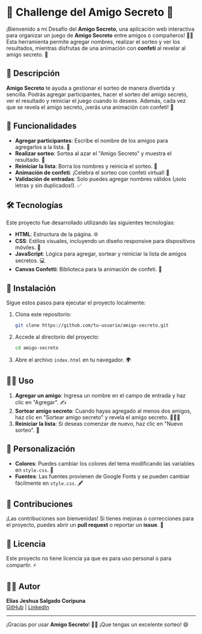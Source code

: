 # 🎉 **Challenge del Amigo Secreto** 🎉

¡Bienvenido a mi Desafío del **Amigo Secreto**, una aplicación web interactiva para organizar un juego de **Amigo Secreto** entre amigos o compañeros! 👫🎁 Esta herramienta permite agregar nombres, realizar el sorteo y ver los resultados, mientras disfrutas de una animación con **confeti** al revelar al amigo secreto. 🎊

## 📝 Descripción

**Amigo Secreto** te ayuda a gestionar el sorteo de manera divertida y sencilla. Podrás agregar participantes, hacer el sorteo del amigo secreto, ver el resultado y reiniciar el juego cuando lo desees. Además, cada vez que se revela el amigo secreto, ¡verás una animación con confeti! 🎉

## 🔑 Funcionalidades

- **Agregar participantes**: Escribe el nombre de los amigos para agregarlos a la lista. 📝
- **Realizar sorteo**: Sortea al azar el "Amigo Secreto" y muestra el resultado. 🎲
- **Reiniciar la lista**: Borra los nombres y reinicia el sorteo. 🔄
- **Animación de confeti**: ¡Celebra el sorteo con confeti virtual! 🎊
- **Validación de entradas**: Solo puedes agregar nombres válidos (¡solo letras y sin duplicados!). ✅

## 🛠️ Tecnologías

Este proyecto fue desarrollado utilizando las siguientes tecnologías:

- **HTML**: Estructura de la página. 🌐
- **CSS**: Estilos visuales, incluyendo un diseño responsive para dispositivos móviles. 📱
- **JavaScript**: Lógica para agregar, sortear y reiniciar la lista de amigos secretos. 💻
- **Canvas Confetti**: Biblioteca para la animación de confeti. 🎉

## 🚀 Instalación

Sigue estos pasos para ejecutar el proyecto localmente:

1. Clona este repositorio:

    ```bash
    git clone https://github.com/tu-usuario/amigo-secreto.git
    ```

2. Accede al directorio del proyecto:

    ```bash
    cd amigo-secreto
    ```

3. Abre el archivo `index.html` en tu navegador. 🌍

## 👨‍💻 Uso

1. **Agregar un amigo**: Ingresa un nombre en el campo de entrada y haz clic en "Agregar". ✍️
2. **Sortear amigo secreto**: Cuando hayas agregado al menos dos amigos, haz clic en "Sortear amigo secreto" y revela el amigo secreto. 🕵️‍♂️🎁
3. **Reiniciar la lista**: Si deseas comenzar de nuevo, haz clic en "Nuevo sorteo". 🔄

## 🎨 Personalización

- **Colores**: Puedes cambiar los colores del tema modificando las variables en `style.css`. 🎨
- **Fuentes**: Las fuentes provienen de Google Fonts y se pueden cambiar fácilmente en `style.css`. 🖋️

## 🤝 Contribuciones

¡Las contribuciones son bienvenidas! Si tienes mejoras o correcciones para el proyecto, puedes abrir un **pull request** o reportar un **issue**. 💪

## 📜 Licencia

Este proyecto no tiene licencia ya que es para uso personal o para compartir. ⚡

## 🧑‍💻 Autor

**Elías Jeshua Salgado Coripuna**  
[GitHub](https://github.com/tu-usuario) | [LinkedIn](https://www.linkedin.com/in/elias-salgado-398443193)

---

¡Gracias por usar **Amigo Secreto**! 🎉🎁 ¡Que tengas un excelente sorteo! 😄
